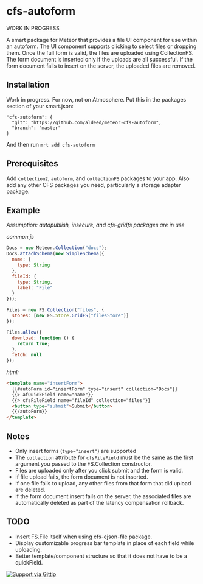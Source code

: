 cfs-autoform
=========================

WORK IN PROGRESS

A smart package for Meteor that provides a file UI component for use within an autoform. The UI component supports clicking to select files or dropping them. Once the full form is valid, the files are uploaded using CollectionFS. The form document is inserted only if the uploads are all successful. If the form document fails to insert on the server, the uploaded files are removed.

## Installation

Work in progress. For now, not on Atmosphere. Put this in the packages section of your smart.json:

```
"cfs-autoform": {
  "git": "https://github.com/aldeed/meteor-cfs-autoform",
  "branch": "master"
}
```
And then run `mrt add cfs-autoform`

## Prerequisites

Add `collection2`, `autoform`, and `collectionFS` packages to your app. Also add any other CFS packages you need, particularly a storage adapter package.

## Example

*Assumption: autopublish, insecure, and cfs-gridfs packages are in use*

*common.js*

```js
Docs = new Meteor.Collection("docs");
Docs.attachSchema(new SimpleSchema({
  name: {
    type: String
  },
  fileId: {
    type: String,
    label: "File"
  }
}));

Files = new FS.Collection("files", {
  stores: [new FS.Store.GridFS("filesStore")]
});

Files.allow({
  download: function () {
    return true;
  },
  fetch: null
});
```

*html:*

```html
<template name="insertForm">
  {{#autoForm id="insertForm" type="insert" collection="Docs"}}
  {{> afQuickField name="name"}}
  {{> cfsFileField name="fileId" collection="files"}}
  <button type="submit">Submit</button>
  {{/autoForm}}
</template>
```

## Notes

* Only insert forms (`type="insert"`) are supported
* The `collection` attribute for `cfsFileField` must be the same as the first argument you passed to the FS.Collection constructor.
* Files are uploaded only after you click submit and the form is valid.
* If file upload fails, the form document is not inserted.
* If one file fails to upload, any other files from that form that did upload are deleted.
* If the form document insert fails on the server, the associated files are automatically deleted as part of the latency compensation rollback.

## TODO

* Insert FS.File itself when using cfs-ejson-file package.
* Display customizable progress bar template in place of each field while uploading.
* Better template/component structure so that it does not have to be a quickField.

[![Support via Gittip](https://rawgithub.com/twolfson/gittip-badge/0.2.0/dist/gittip.png)](https://www.gittip.com/aldeed/)

